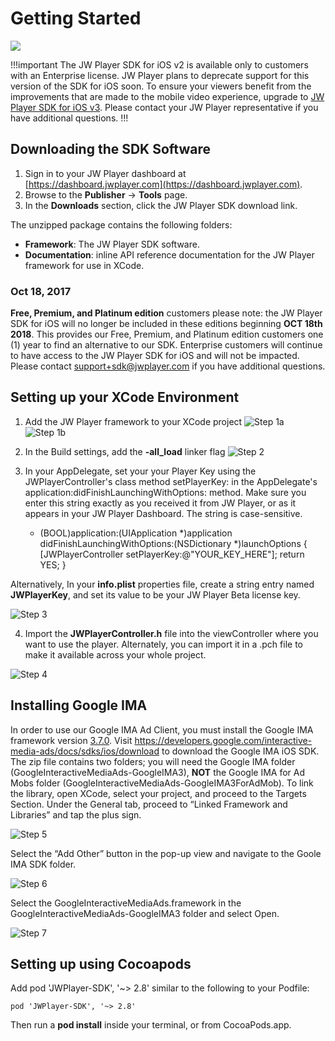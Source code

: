 # Getting Started

<img src="https://img.shields.io/badge/%20-iOS%20v2%20DEPRECATED-FFBA43.svg?logo=apple">

!!!important
The JW Player SDK for iOS v2 is available only to customers with an Enterprise license. JW Player plans to deprecate support for this version of the SDK for iOS soon. To ensure your viewers benefit from the improvements that are made to the mobile video experience, upgrade to [JW Player SDK for iOS v3](https://developer.jwplayer.com/sdk/ios/docs/developer-guide/). Please contact your JW Player representative if you have additional questions.
!!!

## Downloading the SDK Software

1. Sign in to your JW Player dashboard at [https://dashboard.jwplayer.com](https://dashboard.jwplayer.com).
2. Browse to the **Publisher** -> **Tools** page.
3. In the **Downloads** section, click the JW Player SDK download link.

The unzipped package contains the following folders:

* **Framework**: The JW Player SDK software.  
* **Documentation**: inline API reference documentation for the JW Player framework for use in XCode.

### Oct 18, 2017
**Free, Premium, and Platinum edition** customers please note: the JW Player SDK for iOS will no longer be included in these editions beginning **OCT 18th 2018**. This provides our Free, Premium, and Platinum edition customers one (1) year to find an alternative to our SDK. Enterprise customers will continue to have access to the JW Player SDK for iOS and will not be impacted. Please contact support+sdk@jwplayer.com if you have additional questions.

## Setting up your XCode Environment

1. Add the JW Player framework to your XCode project
![Step 1a](../images/step_1.png)
![Step 1b](../images/step_2.png)

2. In the Build settings, add the **-all_load** linker flag
![Step 2](../images/step_3.png)

3. In your AppDelegate, set your your Player Key using the JWPlayerController's class method setPlayerKey: in the AppDelegate's application:didFinishLaunchingWithOptions: method. Make sure you enter this string exactly as you received it from JW Player, or as it appears in your JW Player Dashboard. The string is case-sensitive.

    - (BOOL)application:(UIApplication *)application didFinishLaunchingWithOptions:(NSDictionary *)launchOptions {
        [JWPlayerController setPlayerKey:@"YOUR_KEY_HERE"];
        return YES;
    }

Alternatively, In your **info.plist** properties file, create a string entry named **JWPlayerKey**, and set its value to be your JW Player Beta license key.

![Step 3](../images/step_4.png)

4. Import the **JWPlayerController.h** file into the viewController where you want to use the player. Alternately, you can import it in a .pch file to make it available across your whole project.

![Step 4](../images/step_5_new.png)

## Installing Google IMA

In order to use our Google IMA Ad Client, you must install the Google IMA framework version [3.7.0](https://developer.jwplayer.com/sdk/ios/docs/developer-guide/intro/requirements/). Visit https://developers.google.com/interactive-media-ads/docs/sdks/ios/download to download the Google IMA iOS SDK. The zip file contains two folders; you will need the Google IMA folder (GoogleInteractiveMediaAds-GoogleIMA3), **NOT** the Google IMA for Ad Mobs folder (GoogleInteractiveMediaAds-GoogleIMA3ForAdMob). 
To link the library, open XCode, select your project, and proceed to the Targets Section. Under the General tab, proceed to “Linked Framework and Libraries” and tap the plus sign. 

![Step 5](../images/ima_step_1.png)

Select the “Add Other” button in the pop-up view and navigate to the Goole IMA SDK folder.

![Step 6](../images/ima_step_2.png)

Select the GoogleInteractiveMediaAds.framework in the GoogleInteractiveMediaAds-GoogleIMA3 folder and select Open.

![Step 7](../images/ima_step_3.png)

## Setting up using Cocoapods

Add pod 'JWPlayer-SDK', '~> 2.8' similar to the following to your Podfile:

    pod 'JWPlayer-SDK', '~> 2.8'

Then run a **pod install** inside your terminal, or from CocoaPods.app.

